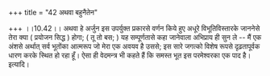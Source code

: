 +++
title = "42 अथवा बहुनैतेन"

+++
।।10.42।। अथवा हे अर्जुन इस उपर्युक्त प्रकारसे वर्णन किये हुए अधूरे
विभूतिविस्तारके जाननेसे तेरा क्या ( प्रयोजन सिद्ध ) होगा; ( तू तो बस; )
यह सम्पूर्णतासे कहा जानेवाला अभिप्राय ही सुन ले -- मैं एक अंशसे अर्थात्
सर्व भूतोंका आत्मरूप जो मेरा एक अवयव है उससे; इस सारे जगत्को विशेष रूपसे
दृढ़तापूर्वक धारण करके स्थित हो रहा हूँ। ऐसा ही वेदमन्त्र भी कहते हैं कि
समस्त भूत इस परमेश्वरका एक पाद है। इत्यादि।
